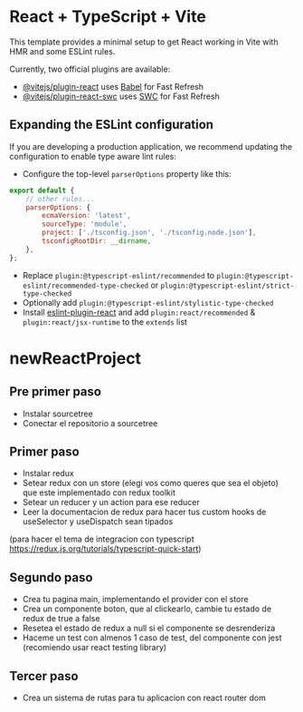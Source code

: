# React + TypeScript + Vite

This template provides a minimal setup to get React working in Vite with HMR and some ESLint rules.

Currently, two official plugins are available:

- [@vitejs/plugin-react](https://github.com/vitejs/vite-plugin-react/blob/main/packages/plugin-react/README.md) uses [Babel](https://babeljs.io/) for Fast Refresh
- [@vitejs/plugin-react-swc](https://github.com/vitejs/vite-plugin-react-swc) uses [SWC](https://swc.rs/) for Fast Refresh

## Expanding the ESLint configuration

If you are developing a production application, we recommend updating the configuration to enable type aware lint rules:

- Configure the top-level `parserOptions` property like this:

```js
export default {
	// other rules...
	parserOptions: {
		ecmaVersion: 'latest',
		sourceType: 'module',
		project: ['./tsconfig.json', './tsconfig.node.json'],
		tsconfigRootDir: __dirname,
	},
};
```

- Replace `plugin:@typescript-eslint/recommended` to `plugin:@typescript-eslint/recommended-type-checked` or `plugin:@typescript-eslint/strict-type-checked`
- Optionally add `plugin:@typescript-eslint/stylistic-type-checked`
- Install [eslint-plugin-react](https://github.com/jsx-eslint/eslint-plugin-react) and add `plugin:react/recommended` & `plugin:react/jsx-runtime` to the `extends` list

# newReactProject

## Pre primer paso

- Instalar sourcetree
- Conectar el repositorio a sourcetree

## Primer paso

- Instalar redux
- Setear redux con un store (elegi vos como queres que sea el objeto) que este implementado con redux toolkit
- Setear un reducer y un action para ese reducer
- Leer la documentacion de redux para hacer tus custom hooks de useSelector y useDispatch sean tipados

(para hacer el tema de integracion con typescript https://redux.js.org/tutorials/typescript-quick-start)

## Segundo paso

- Crea tu pagina main, implementando el provider con el store
- Crea un componente boton, que al clickearlo, cambie tu estado de redux de true a false
- Resetea el estado de redux a null si el componente se desrenderiza
- Haceme un test con almenos 1 caso de test, del componente con jest (recomiendo usar react testing library)

## Tercer paso

- Crea un sistema de rutas para tu aplicacion con react router dom
